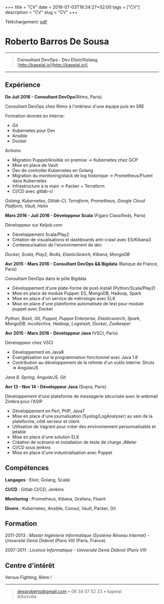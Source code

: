 +++
title = "CV"
date = 2018-07-03T16:34:27+02:00
tags = ["CV"]
description = "CV"
slug = "CV"
+++

Téléchargement: [pdf](/cv.pdf)

Roberto Barros De Sousa
=========================

----

> **Consultant DevOps - Dev Elixir/Golang**\
> [http://kapelal.io](http://kapelal.io)\

----

Expérience
--------------------

**De Juil 2016 - Consultant DevOps**(Ritmx, Paris)

Consultant DevOps chez Ritmx à l'intérieur d'une équipe puis en SRE

Formation donnée en interne:

+ Git
+ Kubernetes pour Dev
+ Ansible
+ Docker

Actions:

+ Migration Puppet/Ansible on premise -> Kubernetes chez GCP
+ Mise en place de Vault
+ Dev de controller Kubernetes en Golang
+ Migration du monitoring/stack de log historique -> Prometheus/Fluent dans Kubernetes
+ Infrastructure à la main -> Packer + Terraform
+ CI/CD avec gitlab-ci

*Golang, Kubernetes, Gitlab-CI, Terraform, Prometheus, Google Cloud Platform, Vault, Helm*

**Mars 2016 - Juil 2016 - Développeur Scala** (Figaro Classifieds, Paris)

Développeur sur Keljob.com

- Développement Scala/Play2
- Création de visualisations et dashboards anti-crawl avec ES/Kibana3
- Conteneurisation de l'environnement de dev

*Docker, Scala, Play2, Redis, ElasticSearch, Kibana, MongoDB*

**Avr 2015 - Mars 2016 - Consultant DevOps && Bigdata** (Banque de France, Paris)

Consultant DevOps dans le pôle Bigdata

- Développement d'une plate-forme de post-install (Python/Scala/Play2)
- Mise en place de module Puppet: ES, MongoDB, Hadoop, Spark
- Mise en place d'un service de métrologie avec ELK
- Mise en place d'une plateforme automatisée de test pour module puppet avec Docker

*Python, Bash, Git, Puppet, Puppet Enterprise, Elasticsearch, Spark, MongoDB, mcollective, Hadoop, Logstash, Docker, Zookeeper*

**Avr 2015 - Mars 2016 - Développeur Java** (VSCt, Paris)

Développeur chez VSCt

- Développement en Java8
- Évangélisation sur la programmation fonctionnel avec Java 1.8
- Contribution au développement de la refonte d'un outils interne: Struts => AngularJS

*Java 8, Spring, AngularJS, Git*

**Avr 13 - Nov 14 - Développeur Java** (Sopra, Paris)

Développement d'une plateforme de messagerie sécurisée avec le webmail Zimbra pour l'ASIP

- Développement en Perl, PHP, Java7
- Mise en place d'une journalisation (Syslog/LogAnalyser) au sein de la plateforme, côté serveur et client.
- Utilisation de Vagrant pour créer des environnement personnalisable et jetable
- Mise en place d'une solution ELK
- Création de scénario et installation de teste de charge JMeter
- CI/CD sous jenkins
- Mise en place d'une industrialisation avec Puppet

Compétences
----------------------------------

**Langages**
:   Elixir, Golang, Scala\

**CI/CD**
:   Gitlab CI/CD, Jenkins

**Monitoring**
:   Prometheus, Kibana, Grafana, Fluent

**Divers**
:   Kubernetes, Ansible, Consul, Vault, Packer, Git

Formation
---------

2011-2013
:   *Master Ingénierie Informatique (Système Réseau Internet) - Université Denis Diderot (Paris VII)*
    (Paris, France).

2007-2011
:   *Licence Informatique - Université Denis Diderot (Paris VII)*

Centre d'intérêt
------------------------

Versus Fighting, Bière !

----

> <dessroberto@gmail.com> • 06 34 07 52 23 • kapelal \
>  Alfortville
